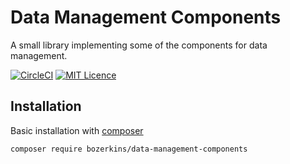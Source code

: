 # Data Management Components

A small library implementing some of the components for data management.

[![CircleCI](https://circleci.com/gh/bozerkins/dmc/tree/master.svg?style=shield)](https://circleci.com/gh/bozerkins/dmc/tree/master)
[![MIT Licence](https://badges.frapsoft.com/os/mit/mit.svg?v=103)](https://opensource.org/licenses/mit-license.php)

## Installation

Basic installation with <a href="https://getcomposer.org/download/">composer</a>

```shell
composer require bozerkins/data-management-components
```
